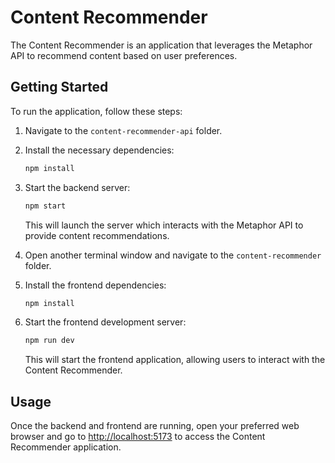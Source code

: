 # Content Recommender

The Content Recommender is an application that leverages the Metaphor API to recommend content based on user preferences.

## Getting Started

To run the application, follow these steps:

1. Navigate to the `content-recommender-api` folder.

2. Install the necessary dependencies:

   ```bash
   npm install
   ```

3. Start the backend server:

   ```bash
   npm start
   ```

   This will launch the server which interacts with the Metaphor API to provide content recommendations.

4. Open another terminal window and navigate to the `content-recommender` folder.

5. Install the frontend dependencies:

   ```bash
   npm install
   ```

6. Start the frontend development server:

   ```bash
   npm run dev
   ```

   This will start the frontend application, allowing users to interact with the Content Recommender.

## Usage

Once the backend and frontend are running, open your preferred web browser and go to [http://localhost:5173](http://localhost:5173) to access the Content Recommender application.
